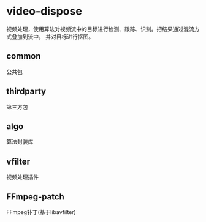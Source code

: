 # video-dispose 

视频处理，使用算法对视频流中的目标进行检测、跟踪、识别。把结果通过混流方式叠加到流中，
并对目标进行抠图。

## common 

公共包

## thirdparty 

第三方包

## algo 

算法封装库

## vfilter 

视频处理插件

## FFmpeg-patch 

FFmpeg补丁(基于libavfilter)


